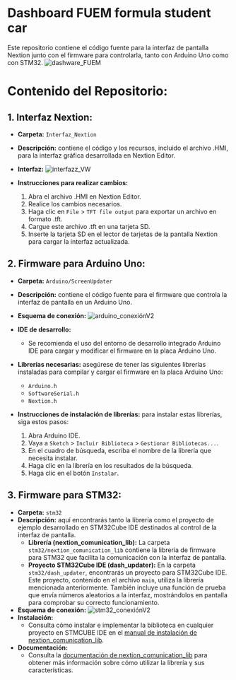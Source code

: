 # Dashboard FUEM formula student car 

Este repositorio contiene el código fuente para la interfaz de pantalla Nextion junto con el firmware para controlarla, tanto con Arduino Uno como con STM32.
![dashware_FUEM](https://github.com/guti10x/dashware_FUEM/assets/82153822/90b68f4b-f98e-4ba7-a315-11cf62342b53)

# Contenido del Repositorio:
## 1. **Interfaz Nextion:**
- **Carpeta:** `Interfaz_Nextion`
- **Descripción:** contiene el código y los recursos, incluido el archivo .HMI, para la interfaz gráfica desarrollada en Nextion Editor.
- **Interfaz:** ![interfazz_VW](https://github.com/guti10x/dashware_FUEM/assets/82153822/a8ad2718-c9cc-43a6-8d26-2878875c4afd)
- **Instrucciones para realizar cambios:**

     1. Abra el archivo .HMI en Nextion Editor.
     2. Realice los cambios necesarios.
     3. Haga clic en `File` > `TFT file output` para exportar un archivo en formato .tft.
     4. Cargue este archivo .tft en una tarjeta SD.
     5. Inserte la tarjeta SD en el lector de tarjetas de la pantalla Nextion para cargar la interfaz actualizada.

## 2. **Firmware para Arduino Uno:**

  - **Carpeta:** `Arduino/ScreenUpdater`
  - **Descripción:** contiene el código fuente para el firmware que controla la interfaz de pantalla en un Arduino Uno.
  - **Esquema de conexión:**
    ![arduino_conexiónV2](https://github.com/guti10x/dashware_FUEM/assets/82153822/2aa48b07-787d-4e32-90cc-13cbd44ab1e0)
  - **IDE de desarrollo:**
    - Se recomienda el uso del entorno de desarrollo integrado Arduino IDE para cargar y modificar el firmware en la placa Arduino Uno.
  - **Librerías necesarias:** asegúrese de tener las siguientes librerías instaladas para compilar y cargar el firmware en la placa Arduino Uno:
    - `Arduino.h`
    - `SoftwareSerial.h`
    - `Nextion.h`
  - **Instrucciones de instalación de librerías:** para instalar estas librerías, siga estos pasos:

     1. Abra Arduino IDE.
     2. Vaya a `Sketch` > `Incluir Biblioteca` > `Gestionar Bibliotecas...`.
     3. En el cuadro de búsqueda, escriba el nombre de la librería que necesita instalar.
     4. Haga clic en la librería en los resultados de la búsqueda.
     5. Haga clic en el botón `Instalar`.

## 3. **Firmware para STM32:**
  - **Carpeta:** `stm32`
  - **Descripción:** aquí encontrarás tanto la librería como el proyecto de ejemplo desarrollado en STM32Cube IDE destinados al control de la interfaz de pantalla.
    - **Librería (nextion_comunication_lib):**
      La carpeta `stm32/nextion_comunication_lib` contiene la librería de firmware para STM32 que facilita la comunicación con la interfaz de pantalla.
    - **Proyecto STM32Cube IDE (dash_updater):**
      En la carpeta `stm32/dash_updater`, encontrarás un proyecto para STM32Cube IDE. Este proyecto, contenido en el archivo `main`, utiliza la librería mencionada anteriormente. También incluye una función de prueba que envía números aleatorios a la interfaz, mostrándolos en pantalla para comprobar su correcto funcionamiento.
- **Esquema de conexión:**
  ![stm32_conexiónV2](https://github.com/guti10x/dashware_FUEM/assets/82153822/dcfc57b8-2f26-422c-98d2-acca9b066ac5)
- **Instalación:**
  - Consulta cómo instalar e implementar la biblioteca en cualquier proyecto en STMCUBE IDE en el [manual de instalación de nextion_comunication_lib](./stm32/nextion_comunication_lib/docs/Manual%20de%20instalación%20nextion_comunication_lib.pdf).
- **Documentación:**
  - Consulta la [documentación de nextion_comunication_lib](./stm32/nextion_comunication_lib/docs/Documentación%20nextion_comunication_lib.pdf) para obtener más información sobre cómo utilizar la librería y sus características.
